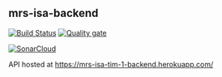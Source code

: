 ## mrs-isa-backend 
[![Build Status](https://www.travis-ci.com/dimitrijekaranfilovic/mrs-isa-backend.svg?token=YjEnA3Q18W2tR833U1gx&branch=master)](https://www.travis-ci.com/dimitrijekaranfilovic/mrs-isa-backend)
[![Quality gate](https://sonarcloud.io/api/project_badges/quality_gate?project=dimitrijekaranfilovic_mrs-isa-backend)](https://sonarcloud.io/dashboard?id=dimitrijekaranfilovic_mrs-isa-backend)

[![SonarCloud](https://sonarcloud.io/images/project_badges/sonarcloud-white.svg)](https://sonarcloud.io/dashboard?id=dimitrijekaranfilovic_mrs-isa-backend)

API hosted at https://mrs-isa-tim-1-backend.herokuapp.com/
